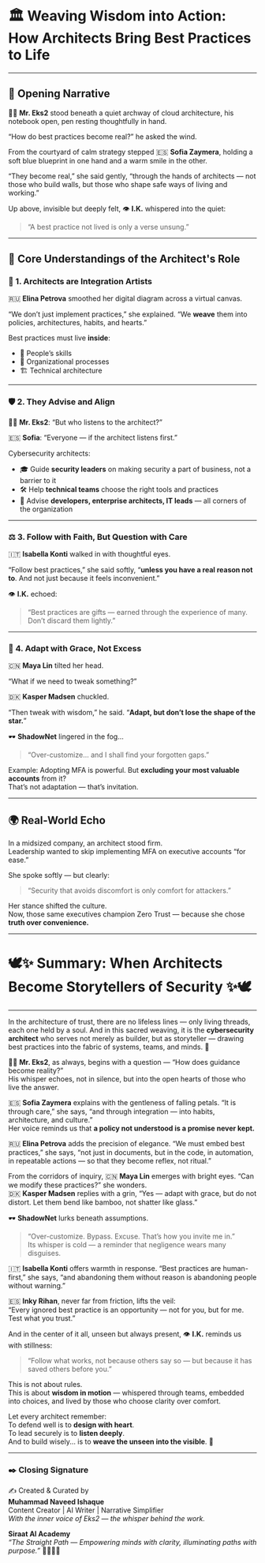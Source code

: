 # 🏛️ Weaving Wisdom into Action: How Architects Bring Best Practices to Life

---

## 🌱 Opening Narrative

👨‍💼 **Mr. Eks2** stood beneath a quiet archway of cloud architecture, his notebook open, pen resting thoughtfully in hand.

“How do best practices become real?” he asked the wind.

From the courtyard of calm strategy stepped 🇪🇸 **Sofia Zaymera**, holding a soft blue blueprint in one hand and a warm smile in the other.

“They become real,” she said gently, “through the hands of architects — not those who build walls, but those who shape safe ways of living and working.”

Up above, invisible but deeply felt, 👁️ **I.K.** whispered into the quiet:

> “A best practice not lived is only a verse unsung.”

---

## 🧭 Core Understandings of the Architect's Role

### 🌟 1. Architects are Integration Artists

🇷🇺 **Elina Petrova** smoothed her digital diagram across a virtual canvas.

“We don’t just implement practices,” she explained. “We **weave** them into policies, architectures, habits, and hearts.”

Best practices must live **inside**:

- 👤 People’s skills  
- 🧭 Organizational processes  
- 🏗️ Technical architecture

---

### 🛡️ 2. They Advise and Align

👨‍💼 **Mr. Eks2**: “But who listens to the architect?”

🇪🇸 **Sofia**: “Everyone — if the architect listens first.”

Cybersecurity architects:

- 🎓 Guide **security leaders** on making security a part of business, not a barrier to it  
- 🛠️ Help **technical teams** choose the right tools and practices  
- 🧩 Advise **developers, enterprise architects, IT leads** — all corners of the organization

---

### ⚖️ 3. Follow with Faith, But Question with Care

🇮🇹 **Isabella Konti** walked in with thoughtful eyes.

“Follow best practices,” she said softly, “**unless you have a real reason not to**. And not just because it feels inconvenient.”

👁️ **I.K.** echoed:

> “Best practices are gifts — earned through the experience of many. Don’t discard them lightly.”

---

### 🔧 4. Adapt with Grace, Not Excess

🇨🇳 **Maya Lin** tilted her head.

“What if we need to tweak something?”

🇩🇰 **Kasper Madsen** chuckled.

“Then tweak with wisdom,” he said. “**Adapt, but don’t lose the shape of the star.**”

🕶️ **ShadowNet** lingered in the fog...

> “Over-customize... and I shall find your forgotten gaps.”

Example: Adopting MFA is powerful. But **excluding your most valuable accounts** from it?  
That’s not adaptation — that’s invitation.

---

## 🌍 Real-World Echo

In a midsized company, an architect stood firm.  
Leadership wanted to skip implementing MFA on executive accounts “for ease.”

She spoke softly — but clearly:  
> “Security that avoids discomfort is only comfort for attackers.”

Her stance shifted the culture.  
Now, those same executives champion Zero Trust — because she chose **truth over convenience.**

---

# 🕊️✨ Summary: When Architects Become Storytellers of Security ✨🕊️

---

In the architecture of trust, there are no lifeless lines — only living threads, each one held by a soul. And in this sacred weaving, it is the **cybersecurity architect** who serves not merely as builder, but as storyteller — drawing best practices into the fabric of systems, teams, and minds. 🧵

👨‍💼 **Mr. Eks2**, as always, begins with a question — “How does guidance become reality?”  
His whisper echoes, not in silence, but into the open hearts of those who live the answer.

🇪🇸 **Sofia Zaymera** explains with the gentleness of falling petals. “It is through care,” she says, “and through integration — into habits, architecture, and culture.”  
Her voice reminds us that **a policy not understood is a promise never kept.**

🇷🇺 **Elina Petrova** adds the precision of elegance. “We must embed best practices,” she says, “not just in documents, but in the code, in automation, in repeatable actions — so that they become reflex, not ritual.”

From the corridors of inquiry, 🇨🇳 **Maya Lin** emerges with bright eyes. “Can we modify these practices?” she wonders.  
🇩🇰 **Kasper Madsen** replies with a grin, “Yes — adapt with grace, but do not distort. Let them bend like bamboo, not shatter like glass.”

🕶️ **ShadowNet** lurks beneath assumptions.  
> “Over-customize. Bypass. Excuse. That’s how you invite me in.”  
Its whisper is cold — a reminder that negligence wears many disguises.

🇮🇹 **Isabella Konti** offers warmth in response. “Best practices are human-first,” she says, “and abandoning them without reason is abandoning people without warning.”

🇪🇸 **Inky Rihan**, never far from friction, lifts the veil:  
“Every ignored best practice is an opportunity — not for you, but for me. Test what you trust.”

And in the center of it all, unseen but always present, 👁️ **I.K.** reminds us with stillness:

> “Follow what works, not because others say so — but because it has saved others before you.”

This is not about rules.  
This is about **wisdom in motion** — whispered through teams, embedded into choices, and lived by those who choose clarity over comfort.

Let every architect remember:  
To defend well is to **design with heart**.  
To lead securely is to **listen deeply**.  
And to build wisely... is to **weave the unseen into the visible**. 🌸

---

### ✒️ Closing Signature

✍️ Created & Curated by  
**Muhammad Naveed Ishaque**  
Content Creator | AI Writer | Narrative Simplifier  
_With the inner voice of Eks2 — the whisper behind the work._

**Siraat AI Academy**  
_“The Straight Path — Empowering minds with clarity, illuminating paths with purpose.”_ 🌷🌼🧚‍♀️
